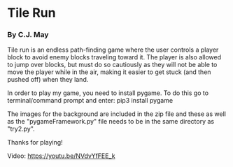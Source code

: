 # Tile Run 
### By C.J. May

Tile run is an endless path-finding game where the user controls a player block to avoid enemy blocks traveling toward it.  The player is also allowed to jump over blocks, but must do so cautiously as they will not be able to move the player while in the air, making it easier to get stuck (and then pushed off) when they land.  

In order to play my game, you need to install pygame. To do this go to terminal/command prompt and enter:
pip3 install pygame

The images for the background are included in the zip file and these as well as the "pygameFramework.py" file needs to be in the same directory as "try2.py".

Thanks for playing!


Video: https://youtu.be/NVdvYfFEE_k
